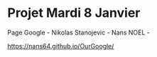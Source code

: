 # Projet Mardi 8 Janvier # 

Page Google - Nikolas Stanojevic - Nans NOEL - 

https://nans64.github.io/OurGoogle/